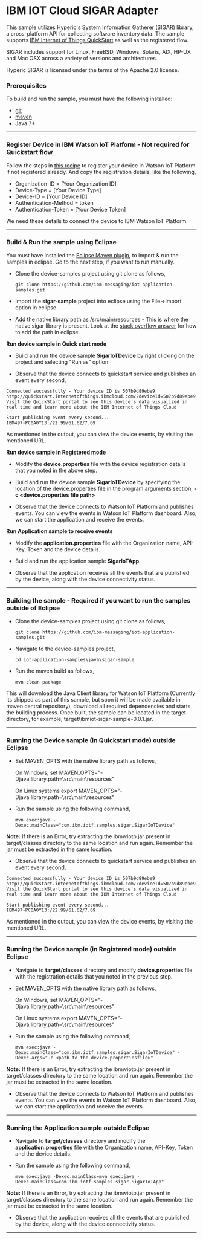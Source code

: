 IBM IOT Cloud SIGAR Adapter
===========================

This sample utilizes Hyperic's System Information Gatherer (SIGAR) library, a cross-platform API for collecting 
software inventory data.  The sample supports [IBM Internet of Things QuickStart](http://quickstart.internetofthings.ibmcloud.com) as well as 
the registered flow.

SIGAR includes support for Linux, FreeBSD, Windows, Solaris, AIX, HP-UX and Mac OSX across a variety of 
versions and architectures. 

Hyperic SIGAR is licensed under the terms of the Apache 2.0 license.


### Prerequisites
To build and run the sample, you must have the following installed:

* [git](https://git-scm.com/)
* [maven](https://maven.apache.org/download.cgi)
* Java 7+

----

### Register Device in IBM Watson IoT Platform - Not required for Quickstart flow

Follow the steps in [this recipe](https://developer.ibm.com/recipes/tutorials/how-to-register-devices-in-ibm-iot-foundation/) to register your device in Watson IoT Platform if not registered already. And copy the registration details, like the following,

* Organization-ID = [Your Organization ID]
* Device-Type = [Your Device Type]
* Device-ID = [Your Device ID]
* Authentication-Method = token
* Authentication-Token = [Your Device Token]

We need these details to connect the device to IBM Watson IoT Platform.

----


### Build & Run the sample using Eclipse

You must have installed the [Eclipse Maven plugin](http://www.eclipse.org/m2e/), to import & run the samples in eclipse. Go to the next step, if you want to run manually.

* Clone the device-samples project using git clone as follows,

    `git clone https://github.com/ibm-messaging/iot-application-samples.git`
    
* Import the **sigar-sample** project into eclipse using the File->Import option in eclipse.

* Add the native library path as <ibmiot-sigar-sample>/src/main/resources - This is where the native sigar library is present. Look at the [stack overflow answer](http://stackoverflow.com/questions/15271100/how-can-i-set-the-java-library-path-used-by-eclipse-from-a-pom) for how to add the path in eclipse.

**Run device sample in Quick start mode**

* Build and run the device sample **SigarIoTDevice** by right clicking on the project and selecting "Run as" option.

* Observe that the device connects to quickstart service and publishes an event every second,
```
Connected successfully - Your device ID is 507b9d89ebe9
http://quickstart.internetofthings.ibmcloud.com/?deviceId=507b9d89ebe9
Visit the QuickStart portal to see this device's data visualized in real time and learn more about the IBM Internet of Things Cloud
   
Start publishing event every second...
IBM497-PC0A0Y13:/22.99/61.62/7.69
```
As mentioned in the output, you can view the device events, by visiting the mentioned URL.

**Run device sample in Registered mode**

* Modify the **device.properties** file with the device registration details that you noted in the above step.

* Build and run the device sample **SigarIoTDevice** by specifying the location of the device.properties file in the program arguments section, **-c <device.properties file path>**

* Observe that the device connects to Watson IoT Platform and publishes events. You can view the events in Watson IoT Platform dashboard. Also, we can start the application and receive the events.

**Run Application sample to receive events**

* Modify the **application.properties** file with the Organization name, API-Key, Token and the device details.

* Build and run the application sample **SigarIoTApp**.
 
* Observe that the application receives all the events that are published by the device, along with the device connectivity status.

----

### Building the sample - Required if you want to run the samples outside of Eclipse

* Clone the device-samples project using git clone as follows,
   
    `git clone https://github.com/ibm-messaging/iot-application-samples.git`
    
* Navigate to the device-samples project, 

    `cd iot-application-samples\java\sigar-sample`
    
* Run the maven build as follows,

    `mvn clean package`
    
This will download the Java Client library for Watson IoT Platform (Currently its shipped as part of this sample, but soon it will be made available in maven central repository), download all required dependencies and starts the building process. Once built, the sample can be located in the target directory, for example, target\ibmiot-sigar-sample-0.0.1.jar.

----

### Running the Device sample (in Quickstart mode) outside Eclipse

* Set MAVEN_OPTS with the native library path as follows, 

    On Windows,
    set MAVEN_OPTS="-Djava.library.path=<path-to-project-directory>\src\main\resources"
    
    On Linux systems
    export MAVEN_OPTS="-Djava.library.path=<path-to-project-directory>\src\main\resources"

* Run the sample using the following command,

    `mvn exec:java -Dexec.mainClass="com.ibm.iotf.samples.sigar.SigarIoTDevice"`

**Note:** If there is an Error, try extracting the ibmwiotp.jar present in target/classes directory to the same location and run again. Remember the jar must be extracted in the same location. 

* Observe that the device connects to quickstart service and publishes an event every second,

```
Connected successfully - Your device ID is 507b9d89ebe9
http://quickstart.internetofthings.ibmcloud.com/?deviceId=507b9d89ebe9
Visit the QuickStart portal to see this device's data visualized in real time and learn more about the IBM Internet of Things Cloud
   
Start publishing event every second...
IBM497-PC0A0Y13:/22.99/61.62/7.69
```

As mentioned in the output, you can view the device events, by visiting the mentioned URL.

----

### Running the Device sample (in Registered mode) outside Eclipse

* Navigate to **target/classes** directory and modify **device.properties** file with the registration details that you noted in the previous step.

* Set MAVEN_OPTS with the native library path as follows, 

    On Windows,
    set MAVEN_OPTS="-Djava.library.path=<path-to-project-directory>\src\main\resources"
    
    On Linux systems
    export MAVEN_OPTS="-Djava.library.path=<path-to-project-directory>\src\main\resources"

* Run the sample using the following command,

    `mvn exec:java -Dexec.mainClass="com.ibm.iotf.samples.sigar.SigarIoTDevice" -Dexec.args="-c <path to the device.propertiesfile>"`

**Note:** If there is an Error, try extracting the ibmwiotp.jar present in target/classes directory to the same location and run again. Remember the jar must be extracted in the same location. 

* Observe that the device connects to Watson IoT Platform and publishes events. You can view the events in Watson IoT Platform dashboard. Also, we can start the application and receive the events.

----

### Running the Application sample outside Eclipse

* Navigate to **target/classes** directory and modify the **application.properties** file with the Organization name, API-Key, Token and the device details.

* Run the sample using the following command,

    `mvn exec:java -Dexec.mainClass=mvn exec:java -Dexec.mainClass=com.ibm.iotf.samples.sigar.SigarIoTApp"`

**Note:** If there is an Error, try extracting the ibmwiotp.jar present in target/classes directory to the same location and run again. Remember the jar must be extracted in the same location. 

* Observe that the application receives all the events that are published by the device, along with the device connectivity status.

----
